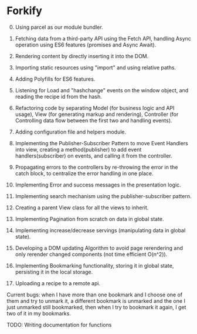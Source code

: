 # Forkify

0) Using parcel as our module bundler.

1) Fetching data from a third-party API using the Fetch API, handling Async operation using ES6 features (promises and Async Await).

2) Rendering content by directly inserting it into the DOM.

3) Importing static resources using "import" and using relative paths.

4) Adding Polyfills for ES6 features.

5) Listening for Load and "hashchange" events on the window object, and reading the recipe id from the hash.

6) Refactoring code by separating Model (for business logic and API usage), View (for generating markup and rendering), Controller (for Controlling data flow between the first two and handling events).

7) Adding configuration file and helpers module.

8) Implementing the Publisher-Subscriber Pattern to move Event Handlers into view, creating a method(publisher) to add event handlers(subscriber) on events, and calling it from the controller.

9) Propagating errors to the controllers by re-throwing the error in the catch block, to centralize the error handling in one place.

10) Implementing Error and success messages in the presentation logic.

11) Implementing search mechanism using the publisher-subscriber pattern.

12) Creating a parent View class for all the views to inherit.

13) Implementing Pagination from scratch on data in global state.

14) Implementing increase/decrease servings (manipulating data in global state).

15) Developing a DOM updating Algorithm to avoid page rerendering and only rerender changed components (not time efficient O(n^2)).

16) Implementing Bookmarking functionality, storing it in global state, persisting it in the local storage.

17) Uploading a recipe to a remote api.

Current bugs:
when I have more than one bookmark and I choose one of them and try to unmark it, a different bookmark is unmarked and the one I just unmarked still bookmarked, then when I try to bookmark it again, I get two of it in my bookmarks.

TODO:
Writing documentation for functions